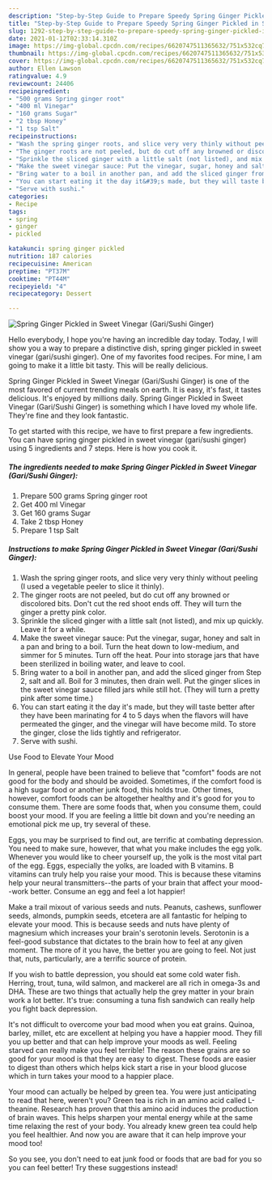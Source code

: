 ```yaml
---
description: "Step-by-Step Guide to Prepare Speedy Spring Ginger Pickled in Sweet Vinegar (Gari/Sushi Ginger)"
title: "Step-by-Step Guide to Prepare Speedy Spring Ginger Pickled in Sweet Vinegar (Gari/Sushi Ginger)"
slug: 1292-step-by-step-guide-to-prepare-speedy-spring-ginger-pickled-in-sweet-vinegar-gari-sushi-ginger
date: 2021-01-12T02:33:14.310Z
image: https://img-global.cpcdn.com/recipes/6620747511365632/751x532cq70/spring-ginger-pickled-in-sweet-vinegar-garisushi-ginger-recipe-main-photo.jpg
thumbnail: https://img-global.cpcdn.com/recipes/6620747511365632/751x532cq70/spring-ginger-pickled-in-sweet-vinegar-garisushi-ginger-recipe-main-photo.jpg
cover: https://img-global.cpcdn.com/recipes/6620747511365632/751x532cq70/spring-ginger-pickled-in-sweet-vinegar-garisushi-ginger-recipe-main-photo.jpg
author: Ellen Lawson
ratingvalue: 4.9
reviewcount: 24406
recipeingredient:
- "500 grams Spring ginger root"
- "400 ml Vinegar"
- "160 grams Sugar"
- "2 tbsp Honey"
- "1 tsp Salt"
recipeinstructions:
- "Wash the spring ginger roots, and slice very very thinly without peeling (I used a vegetable peeler to slice it thinly)."
- "The ginger roots are not peeled, but do cut off any browned or discolored bits. Don&#39;t cut the red shoot ends off. They will turn the ginger a pretty pink color."
- "Sprinkle the sliced ginger with a little salt (not listed), and mix up quickly. Leave it for a while."
- "Make the sweet vinegar sauce: Put the vinegar, sugar, honey and salt in a pan and bring to a boil. Turn the heat down to low-medium, and simmer for 5 minutes. Turn off the heat. Pour into storage jars that have been sterilized in boiling water, and leave to cool."
- "Bring water to a boil in another pan, and add the sliced ginger from Step 2, salt and all. Boil for 3 minutes, then drain well. Put the ginger slices in the sweet vinegar sauce filled jars while still hot. (They will turn a pretty pink after some time.)"
- "You can start eating it the day it&#39;s made, but they will taste better after they have been marinating for 4 to 5 days when the flavors will have permeated the ginger, and the vinegar will have become mild. To store the ginger, close the lids tightly and refrigerator."
- "Serve with sushi."
categories:
- Recipe
tags:
- spring
- ginger
- pickled

katakunci: spring ginger pickled 
nutrition: 187 calories
recipecuisine: American
preptime: "PT37M"
cooktime: "PT44M"
recipeyield: "4"
recipecategory: Dessert

---
```



![Spring Ginger Pickled in Sweet Vinegar (Gari/Sushi Ginger)](https://img-global.cpcdn.com/recipes/6620747511365632/751x532cq70/spring-ginger-pickled-in-sweet-vinegar-garisushi-ginger-recipe-main-photo.jpg)

Hello everybody, I hope you're having an incredible day today. Today, I will show you a way to prepare a distinctive dish, spring ginger pickled in sweet vinegar (gari/sushi ginger). One of my favorites food recipes. For mine, I am going to make it a little bit tasty. This will be really delicious.

Spring Ginger Pickled in Sweet Vinegar (Gari/Sushi Ginger) is one of the most favored of current trending meals on earth. It is easy, it's fast, it tastes delicious. It's enjoyed by millions daily. Spring Ginger Pickled in Sweet Vinegar (Gari/Sushi Ginger) is something which I have loved my whole life. They're fine and they look fantastic.




To get started with this recipe, we have to first prepare a few ingredients. You can have spring ginger pickled in sweet vinegar (gari/sushi ginger) using 5 ingredients and 7 steps. Here is how you cook it.

<!--inarticleads1-->

##### The ingredients needed to make Spring Ginger Pickled in Sweet Vinegar (Gari/Sushi Ginger):

1. Prepare 500 grams Spring ginger root
1. Get 400 ml Vinegar
1. Get 160 grams Sugar
1. Take 2 tbsp Honey
1. Prepare 1 tsp Salt




<!--inarticleads2-->

##### Instructions to make Spring Ginger Pickled in Sweet Vinegar (Gari/Sushi Ginger):

1. Wash the spring ginger roots, and slice very very thinly without peeling (I used a vegetable peeler to slice it thinly).
1. The ginger roots are not peeled, but do cut off any browned or discolored bits. Don&#39;t cut the red shoot ends off. They will turn the ginger a pretty pink color.
1. Sprinkle the sliced ginger with a little salt (not listed), and mix up quickly. Leave it for a while.
1. Make the sweet vinegar sauce: Put the vinegar, sugar, honey and salt in a pan and bring to a boil. Turn the heat down to low-medium, and simmer for 5 minutes. Turn off the heat. Pour into storage jars that have been sterilized in boiling water, and leave to cool.
1. Bring water to a boil in another pan, and add the sliced ginger from Step 2, salt and all. Boil for 3 minutes, then drain well. Put the ginger slices in the sweet vinegar sauce filled jars while still hot. (They will turn a pretty pink after some time.)
1. You can start eating it the day it&#39;s made, but they will taste better after they have been marinating for 4 to 5 days when the flavors will have permeated the ginger, and the vinegar will have become mild. To store the ginger, close the lids tightly and refrigerator.
1. Serve with sushi.




Use Food to Elevate Your Mood


In general, people have been trained to believe that "comfort" foods are not good for the body and should be avoided. Sometimes, if the comfort food is a high sugar food or another junk food, this holds true. Other times, however, comfort foods can be altogether healthy and it's good for you to consume them. There are some foods that, when you consume them, could boost your mood. If you are feeling a little bit down and you're needing an emotional pick me up, try several of these.

Eggs, you may be surprised to find out, are terrific at combating depression. You need to make sure, however, that what you make includes the egg yolk. Whenever you would like to cheer yourself up, the yolk is the most vital part of the egg. Eggs, especially the yolks, are loaded with B vitamins. B vitamins can truly help you raise your mood. This is because these vitamins help your neural transmitters--the parts of your brain that affect your mood--work better. Consume an egg and feel a lot happier!

Make a trail mixout of various seeds and nuts. Peanuts, cashews, sunflower seeds, almonds, pumpkin seeds, etcetera are all fantastic for helping to elevate your mood. This is because seeds and nuts have plenty of magnesium which increases your brain's serotonin levels. Serotonin is a feel-good substance that dictates to the brain how to feel at any given moment. The more of it you have, the better you are going to feel. Not just that, nuts, particularly, are a terrific source of protein.

If you wish to battle depression, you should eat some cold water fish. Herring, trout, tuna, wild salmon, and mackerel are all rich in omega-3s and DHA. These are two things that actually help the grey matter in your brain work a lot better. It's true: consuming a tuna fish sandwich can really help you fight back depression. 

It's not difficult to overcome your bad mood when you eat grains. Quinoa, barley, millet, etc are excellent at helping you have a happier mood. They fill you up better and that can help improve your moods as well. Feeling starved can really make you feel terrible! The reason these grains are so good for your mood is that they are easy to digest. These foods are easier to digest than others which helps kick start a rise in your blood glucose which in turn takes your mood to a happier place.

Your mood can actually be helped by green tea. You were just anticipating to read that here, weren't you? Green tea is rich in an amino acid called L-theanine. Research has proven that this amino acid induces the production of brain waves. This helps sharpen your mental energy while at the same time relaxing the rest of your body. You already knew green tea could help you feel healthier. And now you are aware that it can help improve your mood too!

So you see, you don't need to eat junk food or foods that are bad for you so you can feel better! Try  these suggestions  instead!

